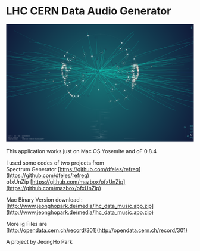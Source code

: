 # LHC CERN Data Audio Generator

![captureImage.png](captureImage.png)

This application works just on Mac OS Yosemite and oF 0.8.4    

I used some codes of two projects from    
Spectrum Generator [https://github.com/dfeles/refreq](https://github.com/dfeles/refreq)    
ofxUnZip [https://github.com/mazbox/ofxUnZip](https://github.com/mazbox/ofxUnZip)    

Mac Binary Version download : [http://www.jeonghopark.de/media/lhc_data_music.app.zip](http://www.jeonghopark.de/media/lhc_data_music.app.zip)

More ig Files are    
[http://opendata.cern.ch/record/301](http://opendata.cern.ch/record/301)    

A project by JeongHo Park
